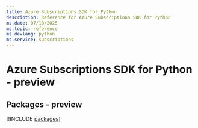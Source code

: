 ```yaml
---
title: Azure Subscriptions SDK for Python
description: Reference for Azure Subscriptions SDK for Python
ms.date: 07/18/2025
ms.topic: reference
ms.devlang: python
ms.service: subscriptions
---
```

# Azure Subscriptions SDK for Python - preview
## Packages - preview
[!INCLUDE [packages](subscriptions-index.md)]